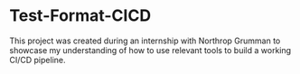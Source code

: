 # Test-Format-CICD
This project was created during an internship with Northrop Grumman to showcase my understanding of how to use relevant tools to build a working CI/CD pipeline.
